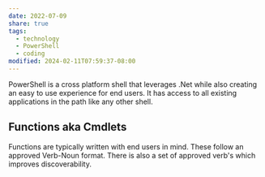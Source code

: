 ```yaml
---
date: 2022-07-09
share: true
tags:
  - technology
  - PowerShell
  - coding
modified: 2024-02-11T07:59:37-08:00
---
```

PowerShell is a cross platform shell that leverages .Net while also creating an easy to use experience for end users. It has access to all existing applications in the path like any other shell.

## Functions aka Cmdlets
Functions are typically written with end users in mind. These follow an approved Verb-Noun format. There is also a set of approved verb's which improves discoverability.